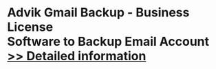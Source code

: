 # Advik Gmail Backup - Business License<br />Software to Backup Email Account<br />[>> Detailed information](https://secure.shareit.com/shareit/product.html?productid=300800796&affiliateid=200057808)